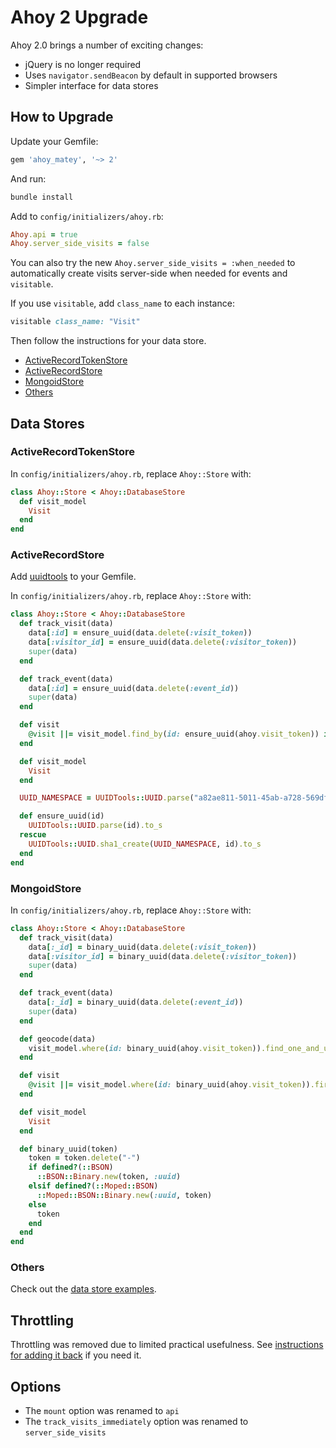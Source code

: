 # Ahoy 2 Upgrade

Ahoy 2.0 brings a number of exciting changes:

- jQuery is no longer required
- Uses `navigator.sendBeacon` by default in supported browsers
- Simpler interface for data stores

## How to Upgrade

Update your Gemfile:

```ruby
gem 'ahoy_matey', '~> 2'
```

And run:

```sh
bundle install
```

Add to `config/initializers/ahoy.rb`:

```ruby
Ahoy.api = true
Ahoy.server_side_visits = false
```

You can also try the new `Ahoy.server_side_visits = :when_needed` to automatically create visits server-side when needed for events and `visitable`.

If you use `visitable`, add `class_name` to each instance:

```ruby
visitable class_name: "Visit"
```

Then follow the instructions for your data store.

- [ActiveRecordTokenStore](#activerecordtokenstore)
- [ActiveRecordStore](#activerecordstore)
- [MongoidStore](#mongoidstore)
- [Others](#others)

## Data Stores

### ActiveRecordTokenStore

In `config/initializers/ahoy.rb`, replace `Ahoy::Store` with:

```ruby
class Ahoy::Store < Ahoy::DatabaseStore
  def visit_model
    Visit
  end
end
```

### ActiveRecordStore

Add [uuidtools](https://github.com/sporkmonger/uuidtools) to your Gemfile.

In `config/initializers/ahoy.rb`, replace `Ahoy::Store` with:

```ruby
class Ahoy::Store < Ahoy::DatabaseStore
  def track_visit(data)
    data[:id] = ensure_uuid(data.delete(:visit_token))
    data[:visitor_id] = ensure_uuid(data.delete(:visitor_token))
    super(data)
  end

  def track_event(data)
    data[:id] = ensure_uuid(data.delete(:event_id))
    super(data)
  end

  def visit
    @visit ||= visit_model.find_by(id: ensure_uuid(ahoy.visit_token)) if ahoy.visit_token
  end

  def visit_model
    Visit
  end

  UUID_NAMESPACE = UUIDTools::UUID.parse("a82ae811-5011-45ab-a728-569df7499c5f")

  def ensure_uuid(id)
    UUIDTools::UUID.parse(id).to_s
  rescue
    UUIDTools::UUID.sha1_create(UUID_NAMESPACE, id).to_s
  end
end
```

### MongoidStore

In `config/initializers/ahoy.rb`, replace `Ahoy::Store` with:

```ruby
class Ahoy::Store < Ahoy::DatabaseStore
  def track_visit(data)
    data[:_id] = binary_uuid(data.delete(:visit_token))
    data[:visitor_id] = binary_uuid(data.delete(:visitor_token))
    super(data)
  end

  def track_event(data)
    data[:_id] = binary_uuid(data.delete(:event_id))
    super(data)
  end

  def geocode(data)
    visit_model.where(id: binary_uuid(ahoy.visit_token)).find_one_and_update({"$set": data}, {upsert: true})
  end

  def visit
    @visit ||= visit_model.where(id: binary_uuid(ahoy.visit_token)).first if ahoy.visit_token
  end

  def visit_model
    Visit
  end

  def binary_uuid(token)
    token = token.delete("-")
    if defined?(::BSON)
      ::BSON::Binary.new(token, :uuid)
    elsif defined?(::Moped::BSON)
      ::Moped::BSON::Binary.new(:uuid, token)
    else
      token
    end
  end
end
```

### Others

Check out the [data store examples](Data-Store-Examples.md).

## Throttling

Throttling was removed due to limited practical usefulness. See [instructions for adding it back](../README.md#throttling) if you need it.

## Options

- The `mount` option was renamed to `api`
- The `track_visits_immediately` option was renamed to `server_side_visits`
